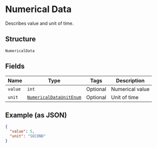 
# Numerical Data

Describes value and unit of time.

## Structure

`NumericalData`

## Fields

| Name | Type | Tags | Description |
|  --- | --- | --- | --- |
| `value` | `int` | Optional | Numerical value |
| `unit` | [`NumericalDataUnitEnum`](../../doc/models/numerical-data-unit-enum.md) | Optional | Unit of time |

## Example (as JSON)

```json
{
  "value": 5,
  "unit": "SECOND"
}
```

